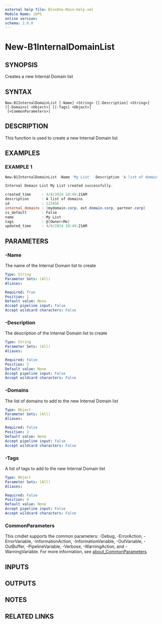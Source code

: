 ```yaml
---
external help file: BloxOne-Main-help.xml
Module Name: ibPS
online version:
schema: 2.0.0
---
```


# New-B1InternalDomainList

## SYNOPSIS
Creates a new Internal Domain list

## SYNTAX

```
New-B1InternalDomainList [-Name] <String> [[-Description] <String>] [[-Domains] <Object>] [[-Tags] <Object>]
 [<CommonParameters>]
```

## DESCRIPTION
This function is used to create a new Internal Domain list

## EXAMPLES

### EXAMPLE 1
```powershell
New-B1InternalDomainList -Name 'My List' -Description 'A list of domains' -Domains 'mydomain.corp','ext.domain.corp','partner.corp' -Tags @{'Owner'='Me'}

Internal Domain List My List created successfully.

created_time     : 4/8/2024 10:49:21AM
description      : A list of domains
id               : 123456
internal_domains : {mydomain.corp, ext.domain.corp, partner.corp}
is_default       : False
name             : My List
tags             : @{Owner=Me}
updated_time     : 4/8/2024 10:49:21AM
```

## PARAMETERS

### -Name
The name of the Internal Domain list to create

```yaml
Type: String
Parameter Sets: (All)
Aliases:

Required: True
Position: 1
Default value: None
Accept pipeline input: False
Accept wildcard characters: False
```

### -Description
The description of the Internal Domain list to create

```yaml
Type: String
Parameter Sets: (All)
Aliases:

Required: False
Position: 2
Default value: None
Accept pipeline input: False
Accept wildcard characters: False
```

### -Domains
The list of domains to add to the new Internal Domain list

```yaml
Type: Object
Parameter Sets: (All)
Aliases:

Required: False
Position: 3
Default value: None
Accept pipeline input: False
Accept wildcard characters: False
```

### -Tags
A list of tags to add to the new Internal Domain list

```yaml
Type: Object
Parameter Sets: (All)
Aliases:

Required: False
Position: 4
Default value: None
Accept pipeline input: False
Accept wildcard characters: False
```

### CommonParameters
This cmdlet supports the common parameters: -Debug, -ErrorAction, -ErrorVariable, -InformationAction, -InformationVariable, -OutVariable, -OutBuffer, -PipelineVariable, -Verbose, -WarningAction, and -WarningVariable. For more information, see [about_CommonParameters](http://go.microsoft.com/fwlink/?LinkID=113216).

## INPUTS

## OUTPUTS

## NOTES

## RELATED LINKS
